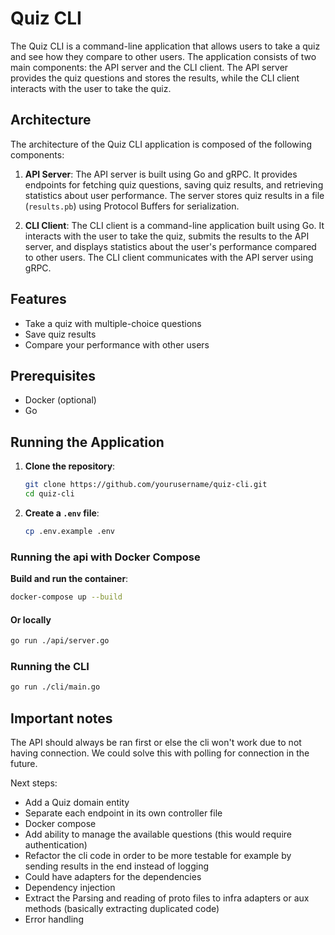 # Quiz CLI

The Quiz CLI is a command-line application that allows users to take a quiz and see how they compare to other users. The application consists of two main components: the API server and the CLI client. The API server provides the quiz questions and stores the results, while the CLI client interacts with the user to take the quiz.

## Architecture
The architecture of the Quiz CLI application is composed of the following components:

1. **API Server**: The API server is built using Go and gRPC. It provides endpoints for fetching quiz questions, saving quiz results, and retrieving statistics about user performance. The server stores quiz results in a file (`results.pb`) using Protocol Buffers for serialization.

2. **CLI Client**: The CLI client is a command-line application built using Go. It interacts with the user to take the quiz, submits the results to the API server, and displays statistics about the user's performance compared to other users. The CLI client communicates with the API server using gRPC.

## Features

- Take a quiz with multiple-choice questions
- Save quiz results
- Compare your performance with other users

## Prerequisites

- Docker (optional)
- Go

## Running the Application

1. **Clone the repository**:
    ```sh
    git clone https://github.com/yourusername/quiz-cli.git
    cd quiz-cli
    ```

2. **Create a `.env` file**:
    ```sh
    cp .env.example .env
    ```

### Running the api with Docker Compose

**Build and run the container**:
```sh
docker-compose up --build
```

#### Or locally

```sh
go run ./api/server.go
```

### Running the CLI

```sh
go run ./cli/main.go
```

## Important notes

The API should always be ran first or else the cli won't work due to not having connection. We could solve this with polling for connection in the future.

Next steps:

- Add a Quiz domain entity 
- Separate each endpoint in its own controller file
- Docker compose
- Add ability to manage the available questions (this would require authentication)
- Refactor the cli code in order to be more testable for example by sending results in the end instead of logging
- Could have adapters for the dependencies
- Dependency injection
- Extract the Parsing and reading of proto files to infra adapters or aux methods (basically extracting duplicated code)
- Error handling 